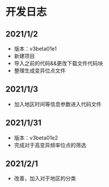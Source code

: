 # 开发日志

## 2021/1/2

+ 版本：v3beta01e1
+ 新建项目
+ 导入之前的代码&&更改下载文件代码块
+ 整理生成变异位点文件

## 2021/1/3

+ 加入地区时间等信息参数进入代码文件

## 2021/1/31

+ 版本：v3beta01e2
+ 完成对于高变异频率位点的筛选

## 2021/2/1

+ 改善，加入对于地区的分类